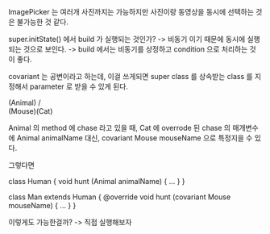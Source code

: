 ImagePicker 는 여러개 사진까지는 가능하지만 사진이랑 동영상을 동시에 선택하는 것은 불가능한 것 같다.

super.initState() 에서 build 가 실행되는 것인가?
-> 비동기 이기 때문에 동시에 실행되는 것으로 보인다.
-> build 에서는 비동기를 상정하고 condition 으로 처리하는 것이 좋다.

covariant 는 공변이라고 하는데, 이걸 쓰게되면 super class 를 상속받는 class 를 지정해서 parameter 로 받을 수 있게 된다.

  (Animal)
      /\
(Mouse)(Cat)

Animal 의 method 에 chase 라고 있을 때,
Cat 에 overrode 된 chase 의 매개변수에
Animal animalName 대신,
covariant Mouse mouseName 으로 특정지을 수 있다.

그렇다면

class Human {
  void hunt (Animal animalName) { ... }
}

class Man extends Human {
  @override
  void hunt (covariant Mouse mouseName) { ... }
}

이렇게도 가능한걸까?
-> 직접 실행해보자